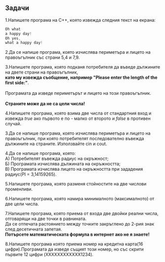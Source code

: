 ## Задачи
1.Напишете програма на C++, която извежда следния текст на екрана:   
    
```c++
Oh what
a happy day!
Oh yes,
what a happy day!
```

2.Да се напише програма, която изчислява периметъра и лицето на правоъгълник със страни 5,4 и 7,9.

3.Напишете програма, която подканя потребителя да въведе дължините на двете страни на правоъгълник, <br />
**като му извежда съобщение, например "Please enter the length of the first side:"**. <br />                  
Програмата да изведе периметърът и лицето на този правоъгълник. <br />                    
**Страните може да не са цели числа!** <br />                           

4.Напишете програма, която взима две числа от стандартния вход и извежда *true* ако първото е по - малко от второто и *false* в противен случай.                   

3.Да се напише програма, която изчислява периметъра и лицето на правоъгълник, при която потребителят последователно въвежда дължините на страните. Използвайте cin и cout.                        

4.Да се напише програма, която:                    
А) Потребителят въвежда радиус на окръжност;           
Б) Програмата изчислява дължината на окръжността;                     
В) Програмата изчислява лицето на окръжността при зададения радиус(PI = 3,14159265).                         

5.Напишете програма, която разменя стойностите на две числови променливи.                     

6.Напишете програма, която намира минималното (максималното) от две цели числа.                          

7.Напишете програма, която приема от входа две двойки реални числа, отговарящи на две точки в равнината.                     
  Да се отпечата растоянието между точките закръглено до 2-рия знак след десетичната запетая.                      
  **Потърсете математическата формула в интернет ако не я знаете!**                    
                               
8.Напишете програма която приема номер на кредитна карта(16 цифри).Програмата да изведе същият този номер, но със скрити първите 12 цифри (XXXXXXXXXXXX1234).
